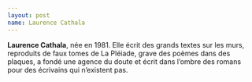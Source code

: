```yaml
---
layout: post
name: Laurence Cathala
---
```

**Laurence Cathala**, née en 1981. Elle écrit des grands textes sur les murs, reproduits de faux tomes de La Pléiade, grave des poèmes dans des plaques, a fondé une agence du doute et écrit dans l’ombre des romans pour des écrivains qui n’existent pas.